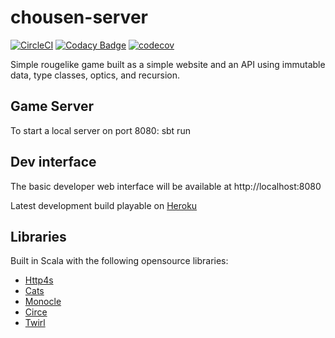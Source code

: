 # chousen-server

[![CircleCI](https://circleci.com/gh/RawToast/chousen-server.svg?style=svg&circle-token=f705bd2bb3a6ac38bc7cb58e0d9964f7545c76a2)](https://circleci.com/gh/RawToast/chousen-server) [![Codacy Badge](https://api.codacy.com/project/badge/Grade/ad8c474ac887461fb3d1785cc76888bd)](https://www.codacy.com?utm_source=github.com&amp;utm_medium=referral&amp;utm_content=RawToast/chousen-server&amp;utm_campaign=Badge_Grade)
[![codecov](https://codecov.io/gh/RawToast/chousen-server/branch/master/graph/badge.svg?token=7wvPNCJNvX)](https://codecov.io/gh/RawToast/chousen-server)

Simple rougelike game built as a simple website and an API using immutable data, type classes, optics, and recursion.

## Game Server

To start a local server on port 8080: sbt run

## Dev interface

The basic developer web interface will be available at http://localhost:8080

Latest development build playable on [Heroku](https://immense-bastion-74506.herokuapp.com)

## Libraries

Built in Scala with the following opensource libraries:

* [Http4s](https://github.com/http4s/http4s)
* [Cats](https://github.com/typelevel/cats)
* [Monocle](https://github.com/julien-truffaut/monocle)
* [Circe](https://github.com/circe/circe)
* [Twirl](https://github.com/playframework/twirl)
